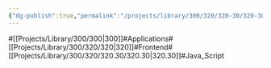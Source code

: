 ```yaml
---
{"dg-publish":true,"permalink":"/projects/library/300/320/320-30/320-30/","noteIcon":"0","created":"2024-02-21T18:05:14.551+09:00","updated":"2024-02-26T21:26:09.930+09:00"}
---
```


#[[Projects/Library/300/300\|300]]#Applications#[[Projects/Library/300/320/320\|320]]#Frontend#[[Projects/Library/300/320/320.30/320.30\|320.30]]#Java_Script

